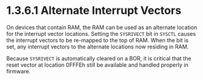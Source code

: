 # 1.3.6.1 Alternate Interrupt Vectors

On devices that contain RAM, the RAM can be used as an alternate location for the interrupt vector
locations. Setting the `SYSRIVECT` bit in `SYSCTL` causes the interrupt vectors to be re-mapped to the
top of RAM. When the bit is set, any interrupt vectors to the alternate locations now residing in RAM.

Because `SYSRIVECT` is automatically cleared on a BOR, it is critical that the reset vector at location
0FFFEh still be available and handled properly in firmware.

